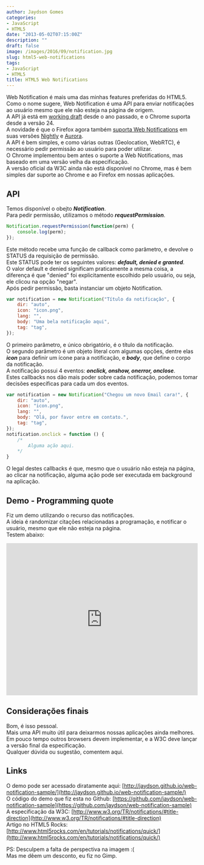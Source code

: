 ```yaml
---
author: Jaydson Gomes
categories:
- JavaScript
- HTML5
date: "2013-05-02T07:15:00Z"
description: ""
draft: false
image: /images/2016/09/notification.jpg
slug: html5-web-notifications
tags:
- JavaScript
- HTML5
title: HTML5 Web Notifications
---
```


Web Notification é mais uma das minhas features preferidas do HTML5.  
Como o nome sugere, Web Notification é uma API para enviar notificações ao usuário mesmo que ele não esteja na página de origem.  
A API já está em [working draft](http://www.w3.org/TR/notifications/) desde o ano passado, e o Chrome suporta desde a versão 24.  
A novidade é que o Firefox agora também [suporta Web Notifications](https://hacks.mozilla.org/2013/04/hidpi-support-html5-notifications-parallel-js-asm-js-and-more-firefox-development-highlights/) em suas versões [Nightly](http://nightly.mozilla.org/) e [Aurora](http://www.mozilla.org/en-US/firefox/aurora/).  
A API é bem simples, e como várias outras (Geolocation, WebRTC), é necessário pedir permissão ao usuário para poder utilizar.  
O Chrome implementou bem antes o suporte a Web Notifications, mas baseado em uma versão velha da especificação.  
A versão oficial da W3C ainda não está disponível no Chrome, mas é bem simples dar suporte ao Chrome e ao Firefox em nossas aplicações.

## API  
Temos disponível o obejto _**Notification**_.  
Para pedir permissão, utilizamos o método _**requestPermission**_.  
```javascript
Notification.requestPermission(function(perm) {
    console.log(perm);
});
```
Este método recebe uma função de callback como parâmetro, e devolve o STATUS da requisição de permissão.  
Este STATUS pode ter os seguintes valores: _**default, denied e granted**_.  
O valor default e denied significam praticamente a mesma coisa, a diferença é que "denied" foi explicitamente escolhido pelo usuário, ou seja, ele clicou na opção "negar".  
Após pedir permissão, basta instanciar um objeto Notification.  
```javascript
var notification = new Notification("Título da notificação", {
    dir: "auto",
    icon: "icon.png",
    lang: "",
    body: "Uma bela notificação aqui",
    tag: "tag",
});
```
O primeiro parâmetro, e único obrigatório, é o título da notificação.  
O segundo parâmetro é um objeto literal com algumas opções, dentre elas _**icon**_ para definir um ícone para a notificação, e _**body**_, que define o corpo da notificação.  
A notificação possui 4 eventos: _**onclick, onshow, onerror, onclose**_.  
Estes callbacks nos dão mais poder sobre cada notificação, podemos tomar decisões específicas para cada um dos eventos.  
```javascript
var notification = new Notification("Chegou um novo Email cara!", {
    dir: "auto",
    icon: "icon.png",
    lang: "",
    body: "Olá, por favor entre em contato.",
    tag: "tag",
});
notification.onclick = function () {
	/*
		Alguma ação aqui.
	*/
}
```
O legal destes callbacks é que, mesmo que o usuário não esteja na página, ao clicar na notificação, alguma ação pode ser executada em background na aplicação.  

## Demo - Programming quote
Fiz um demo utilizando o recurso das notificações.  
A ideia é randomizar citações relacionadas a programação, e notificar o usuário, mesmo que ele não esteja na página.  
Testem abaixo:  

<iframe style="width:100%;height:400px;border:none" src="http://jaydson.github.io/web-notification-sample/"></iframe>  

## Considerações finais  
Bom, é isso pessoal.  
Mais uma API muito útil para deixarmos nossas aplicações ainda melhores.  
Em pouco tempo outros browsers devem implementar, e a W3C deve lançar a versão final da especificação.  
Qualquer dúvida ou sugestão, comentem aqui.  

## Links  
O demo pode ser acessado diratamente aqui: [http://jaydson.github.io/web-notification-sample/](http://jaydson.github.io/web-notification-sample/)  
O código do demo que fiz esta no Github: [https://github.com/jaydson/web-notification-sample](https://github.com/jaydson/web-notification-sample)  
A especificação da W3C: [http://www.w3.org/TR/notifications/#title-direction](http://www.w3.org/TR/notifications/#title-direction)  
Artigo no HTML5 Rocks: [http://www.html5rocks.com/en/tutorials/notifications/quick/](http://www.html5rocks.com/en/tutorials/notifications/quick/)  

PS: Desculpem a falta de perspectiva na imagem :(  
Mas me dêem um desconto, eu fiz no Gimp.  

